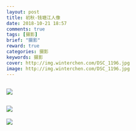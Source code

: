 ```yaml
---
layout: post
title: 初秋-钱塘江人像
date: 2018-10-21 18:57
comments: true
tags: [摄影]
brief: "摄影"
reward: true
categories: 摄影
keywords: 摄影
cover: http://img.winterchen.com/DSC_1196.jpg
image: http://img.winterchen.com/DSC_1196.jpg
---
```


![](http://img.winterchen.com/DSC_1196.jpg)
---

![](http://img.winterchen.com/DSC_1199.jpg)
---

![](http://img.winterchen.com/DSC_1204.jpg)
